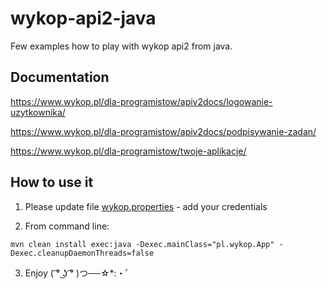 # wykop-api2-java
Few examples how to play with wykop api2 from java.

## Documentation

https://www.wykop.pl/dla-programistow/apiv2docs/logowanie-uzytkownika/

https://www.wykop.pl/dla-programistow/apiv2docs/podpisywanie-zadan/

https://www.wykop.pl/dla-programistow/twoje-aplikacje/

## How to use it

1) Please update file [wykop.properties](src/main/resources/wykop.properties) - add your credentials

2) From command line: 
```
mvn clean install exec:java -Dexec.mainClass="pl.wykop.App" -Dexec.cleanupDaemonThreads=false
```
3) Enjoy ( ͡° ͜ʖ ͡° )つ──☆*:・ﾟ
